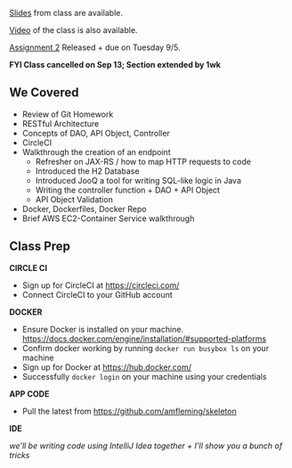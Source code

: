 [Slides](lecture-02.pdf) from class are available.

[Video](https://cornell.mediasite.com/Mediasite/Catalog/catalogs/cs5356) of the class is also available.

[Assignment 2](/assignments/a2/a2.md) Released + due on Tuesday 9/5.

**FYI Class cancelled on Sep 13; Section extended by 1wk**

We Covered
----
* Review of Git Homework
* RESTful Architecture
* Concepts of DAO, API Object, Controller
* CircleCI
* Walkthrough the creation of an endpoint
  * Refresher on JAX-RS / how to map HTTP requests to code
  * Introduced the H2 Database
  * Introduced JooQ a tool for writing SQL-like logic in Java
  * Writing the controller function + DAO + API Object
  * API Object Validation
* Docker, Dockerfiles, Docker Repo
* Brief AWS EC2-Container Service walkthrough

Class Prep
----

**CIRCLE CI**
* Sign up for CircleCI at https://circleci.com/
* Connect CircleCI to your GitHub account

**DOCKER**
* Ensure Docker is installed on your machine.  https://docs.docker.com/engine/installation/#supported-platforms
* Confirm docker working by running `docker run busybox ls` on your machine
* Sign up for Docker at https://hub.docker.com/
* Successfully `docker login` on your machine using your credentials

**APP CODE**
* Pull the latest from https://github.com/amfleming/skeleton

**IDE**

*we’ll be writing code using IntelliJ Idea together + I’ll show you a bunch of tricks*
